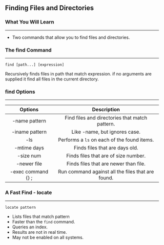 ## Finding Files and Directories

### What You Will Learn

*****

* Two commands that allow you to find files and directories.

### The find Command

*****

```
find [path...] [expression]
```

Recursively finds files in path that match expression. if no arguments are supplied it find all files in the current directory.

### find Options

*****

Options | Description
:--: | :--:
-name pattern | Find files and directories that match pattern.
-iname pattern | Like -name, but ignores case.
-ls | Performs a `ls` on each of the found items.
-mtime days | Finds files that are days old.
-size num | Finds files that are of size number.
-newer file | Finds files that are newer than file.
-exec command {} \; | Run command against all the files that are found.

### A Fast Find - locate

*****

```
locate pattern
```

* Lists files that match pattern
* Faster than the `find` command.
* Queries an index.
* Results are not in real time.
* May not be enabled on all systems.